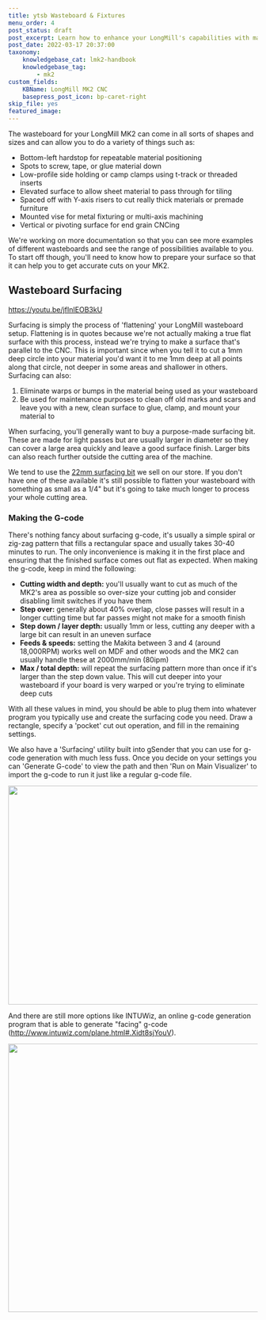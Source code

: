 ```yaml
---
title: ytsb Wasteboard & Fixtures
menu_order: 4
post_status: draft
post_excerpt: Learn how to enhance your LongMill's capabilities with matching a wasteboard and fixtures to your cutting needs. Also covers wasteboard surfacing.
post_date: 2022-03-17 20:37:00
taxonomy:
    knowledgebase_cat: lmk2-handbook
    knowledgebase_tag:
        - mk2
custom_fields:
    KBName: LongMill MK2 CNC
    basepress_post_icon: bp-caret-right
skip_file: yes
featured_image: 
---
```


The wasteboard for your LongMill MK2 can come in all sorts of shapes and sizes and can allow you to do a variety of things such as:

- Bottom-left hardstop for repeatable material positioning
- Spots to screw, tape, or glue material down
- Low-profile side holding or camp clamps using t-track or threaded inserts
- Elevated surface to allow sheet material to pass through for tiling
- Spaced off with Y-axis risers to cut really thick materials or premade furniture
- Mounted vise for metal fixturing or multi-axis machining
- Vertical or pivoting surface for end grain CNCing

We're working on more documentation so that you can see more examples of different wasteboards and see the range of possibilities available to you. To start off though, you'll need to know how to prepare your surface so that it can help you to get accurate cuts on your MK2.

## Wasteboard Surfacing

https://youtu.be/jfInIEOB3kU

Surfacing is simply the process of 'flattening' your LongMill wasteboard setup. Flattening is in quotes because we're not actually making a true flat surface with this process, instead we're trying to make a surface that's parallel to the CNC. This is important since when you tell it to cut a 1mm deep circle into your material you'd want it to me 1mm deep at all points along that circle, not deeper in some areas and shallower in others. Surfacing can also:

1. Eliminate warps or bumps in the material being used as your wasteboard
1. Be used for maintenance purposes to clean off old marks and scars and leave you with a new, clean surface to glue, clamp, and mount your material to

When surfacing, you'll generally want to buy a purpose-made surfacing bit. These are made for light passes but are usually larger in diameter so they can cover a large area quickly and leave a good surface finish. Larger bits can also reach further outside the cutting area of the machine.

We tend to use the <a href="https://sienci.com/product/22mm-surfacing-bit/">22mm surfacing bit</a> we sell on our store. If you don't have one of these available it's still possible to flatten your wasteboard with something as small as a 1/4" but it's going to take much longer to process your whole cutting area.

### Making the G-code

There's nothing fancy about surfacing g-code, it's usually a simple spiral or zig-zag pattern that fills a rectangular space and usually takes 30-40 minutes to run. The only inconvenience is making it in the first place and ensuring that the finished surface comes out flat as expected. When making the g-code, keep in mind the following:

- **Cutting width and depth:** you'll usually want to cut as much of the MK2's area as possible so over-size your cutting job and consider disabling limit switches if you have them
- **Step over:** generally about 40% overlap, close passes will result in a longer cutting time but far passes might not make for a smooth finish
- **Step down / layer depth:** usually 1mm or less, cutting any deeper with a large bit can result in an uneven surface
- **Feeds & speeds:** setting the Makita between 3 and 4 (around 18,000RPM) works well on MDF and other woods and the MK2 can usually handle these at 2000mm/min (80ipm)
- **Max / total depth:** will repeat the surfacing pattern more than once if it's larger than the step down value. This will cut deeper into your wasteboard if your board is very warped or you're trying to eliminate deep cuts

With all these values in mind, you should be able to plug them into whatever program you typically use and create the surfacing code you need. Draw a rectangle, specify a 'pocket' cut out operation, and fill in the remaining settings.

We also have a 'Surfacing' utility built into gSender that you can use for g-code generation with much less fuss. Once you decide on your settings you can 'Generate G-code' to view the path and then 'Run on Main Visualizer' to import the g-code to run it just like a regular g-code file.

<img class="size-medium wp-image-3408 aligncenter" src="https://resources.sienci.com/wp-content/uploads/2022/03/gSsender-1-0-5-surfacing-utility-ann-850x442.png" alt="" width="850" height="442" />

And there are still more options like INTUWiz, an online g-code generation program that is able to generate "facing" g-code (<a href="http://www.intuwiz.com/plane.html#.Xidt8sjYouV">http://www.intuwiz.com/plane.html#.Xidt8sjYouV</a>).

<img class="wp-image-3409 size-medium aligncenter" src="https://resources.sienci.com/wp-content/uploads/2022/03/INTUWiz-generation-850x542.png" alt="" width="850" height="542" />

